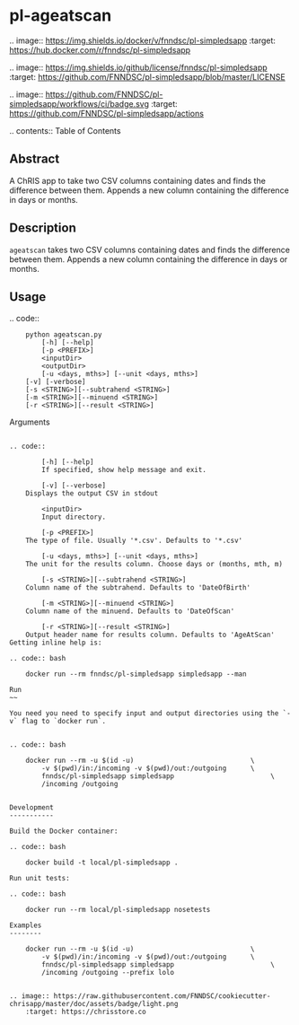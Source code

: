 pl-ageatscan
==============

.. image:: https://img.shields.io/docker/v/fnndsc/pl-simpledsapp
    :target: https://hub.docker.com/r/fnndsc/pl-simpledsapp

.. image:: https://img.shields.io/github/license/fnndsc/pl-simpledsapp
    :target: https://github.com/FNNDSC/pl-simpledsapp/blob/master/LICENSE

.. image:: https://github.com/FNNDSC/pl-simpledsapp/workflows/ci/badge.svg
    :target: https://github.com/FNNDSC/pl-simpledsapp/actions


.. contents:: Table of Contents


Abstract
--------

A ChRIS app to take two CSV columns containing dates and finds the difference between them. Appends a new column containing the difference in days or months.

Description
-----------

``ageatscan`` takes two CSV columns containing dates and finds the difference between them. Appends a new column containing the difference in days or months.


Usage
-----

.. code::

        python ageatscan.py
            [-h] [--help]
            [-p <PREFIX>]
            <inputDir>
            <outputDir>
            [-u <days, mths>] [--unit <days, mths>]
	    [-v] [-verbose]
	    [-s <STRING>][--subtrahend <STRING>]
	    [-m <STRING>][--minuend <STRING>]
	    [-r <STRING>][--result <STRING>]

Arguments
~~~~~~~~

.. code::

        [-h] [--help]
        If specified, show help message and exit.

        [-v] [--verbose]
	Displays the output CSV in stdout

        <inputDir>
        Input directory.

        [-p <PREFIX>]
	The type of file. Usually '*.csv'. Defaults to '*.csv' 
  
        [-u <days, mths>] [--unit <days, mths>]
	The unit for the results column. Choose days or (months, mth, m)

        [-s <STRING>][--subtrahend <STRING>]
	Column name of the subtrahend. Defaults to 'DateOfBirth'

        [-m <STRING>][--minuend <STRING>]
	Column name of the minuend. Defaults to 'DateOfScan'

        [-r <STRING>][--result <STRING>]
	Output header name for results column. Defaults to 'AgeAtScan'
Getting inline help is:

.. code:: bash

    docker run --rm fnndsc/pl-simpledsapp simpledsapp --man

Run
~~

You need you need to specify input and output directories using the `-v` flag to `docker run`.


.. code:: bash

    docker run --rm -u $(id -u)                             \
        -v $(pwd)/in:/incoming -v $(pwd)/out:/outgoing      \
        fnndsc/pl-simpledsapp simpledsapp                        \
        /incoming /outgoing


Development
-----------

Build the Docker container:

.. code:: bash

    docker build -t local/pl-simpledsapp .

Run unit tests:

.. code:: bash

    docker run --rm local/pl-simpledsapp nosetests

Examples
--------

    docker run --rm -u $(id -u)                             \
        -v $(pwd)/in:/incoming -v $(pwd)/out:/outgoing      \
        fnndsc/pl-simpledsapp simpledsapp                        \
        /incoming /outgoing --prefix lolo


.. image:: https://raw.githubusercontent.com/FNNDSC/cookiecutter-chrisapp/master/doc/assets/badge/light.png
    :target: https://chrisstore.co
